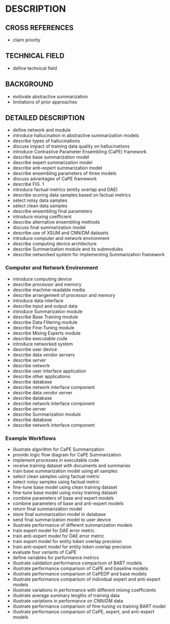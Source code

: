 # DESCRIPTION

## CROSS REFERENCES

- claim priority

## TECHNICAL FIELD

- define technical field

## BACKGROUND

- motivate abstractive summarization
- limitations of prior approaches

## DETAILED DESCRIPTION

- define network and module
- introduce hallucination in abstractive summarization models
- describe types of hallucinations
- discuss impact of training data quality on hallucinations
- introduce Contrastive Parameter Ensembling (CaPE) framework
- describe base summarization model
- describe expert summarization model
- describe anti-expert summarization model
- describe ensembling parameters of three models
- discuss advantages of CaPE framework
- describe FIG. 1
- introduce factual metrics (entity overlap and DAE)
- describe scoring data samples based on factual metrics
- select noisy data samples
- select clean data samples
- describe ensembling final parameters
- introduce mixing coefficient
- describe alternative ensembling methods
- discuss final summarization model
- describe use of XSUM and CNN/DM datasets
- introduce computer and network environment
- describe computing device architecture
- describe Summarization module and its submodules
- describe networked system for implementing Summarization framework

### Computer and Network Environment

- introduce computing device
- describe processor and memory
- describe machine-readable media
- describe arrangement of processor and memory
- introduce data interface
- describe input and output data
- introduce Summarization module
- describe Base Training module
- describe Data Filtering module
- describe Fine-Tuning module
- describe Mixing Experts module
- describe executable code
- introduce networked system
- describe user device
- describe data vendor servers
- describe server
- describe network
- describe user interface application
- describe other applications
- describe database
- describe network interface component
- describe data vendor server
- describe database
- describe network interface component
- describe server
- describe Summarization module
- describe database
- describe network interface component

### Example Workflows

- illustrate algorithm for CaPE Summarization
- provide logic flow diagram for CaPE Summarization
- implement processes in executable code
- receive training dataset with documents and summaries
- train base summarization model using all samples
- select clean samples using factual metric
- select noisy samples using factual metric
- fine-tune base model using clean training dataset
- fine-tune base model using noisy training dataset
- combine parameters of base and expert models
- combine parameters of base and anti-expert models
- return final summarization model
- store final summarization model in database
- send final summarization model to user device
- illustrate performance of different summarization models
- train expert model for DAE error metric
- train anti-expert model for DAE error metric
- train expert model for entity token overlap precision
- train anti-expert model for entity token overlap precision
- evaluate four variants of CaPE
- define variables for performance metrics
- illustrate validation performance comparison of BART models
- illustrate performance comparison of CaPE and baseline models
- illustrate performance comparison of CaPEDP and base models
- illustrate performance comparison of individual expert and anti-expert models
- illustrate variations in performance with different mixing coefficients
- illustrate average summary lengths of training data
- illustrate variations in performance on CNN/DM data
- illustrate performance comparison of fine-tuning vs training BART model
- illustrate performance comparison of CaPE, expert, and anti-expert models


